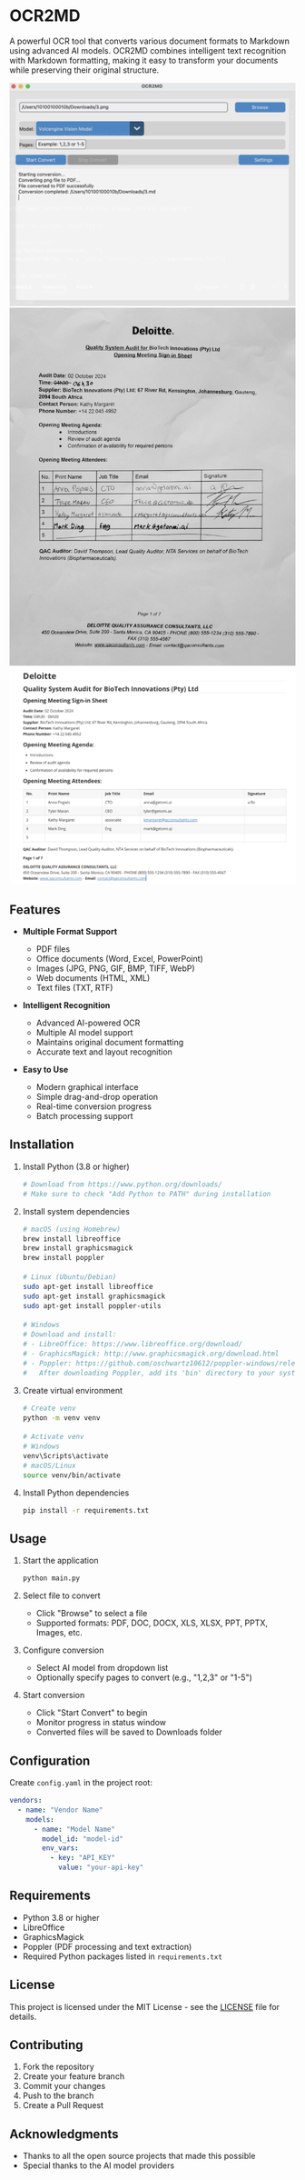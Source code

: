 # OCR2MD

A powerful OCR tool that converts various document formats to Markdown using advanced AI models. OCR2MD combines intelligent text recognition with Markdown formatting, making it easy to transform your documents while preserving their original structure.

![app](images/image.png)
![before convert](images/image2.png)
![after convert](images/image-1.png)
## Features

- **Multiple Format Support**
  - PDF files
  - Office documents (Word, Excel, PowerPoint)
  - Images (JPG, PNG, GIF, BMP, TIFF, WebP)
  - Web documents (HTML, XML)
  - Text files (TXT, RTF)

- **Intelligent Recognition**
  - Advanced AI-powered OCR
  - Multiple AI model support
  - Maintains original document formatting
  - Accurate text and layout recognition

- **Easy to Use**
  - Modern graphical interface
  - Simple drag-and-drop operation
  - Real-time conversion progress
  - Batch processing support

## Installation

1. Install Python (3.8 or higher)
   ```bash
   # Download from https://www.python.org/downloads/
   # Make sure to check "Add Python to PATH" during installation
   ```

2. Install system dependencies
   ```bash
   # macOS (using Homebrew)
   brew install libreoffice
   brew install graphicsmagick
   brew install poppler
   
   # Linux (Ubuntu/Debian)
   sudo apt-get install libreoffice
   sudo apt-get install graphicsmagick
   sudo apt-get install poppler-utils
   
   # Windows
   # Download and install:
   # - LibreOffice: https://www.libreoffice.org/download/
   # - GraphicsMagick: http://www.graphicsmagick.org/download.html
   # - Poppler: https://github.com/oschwartz10612/poppler-windows/releases/
   #   After downloading Poppler, add its 'bin' directory to your system PATH
   ```

3. Create virtual environment
   ```bash
   # Create venv
   python -m venv venv
   
   # Activate venv
   # Windows
   venv\Scripts\activate
   # macOS/Linux
   source venv/bin/activate
   ```

4. Install Python dependencies
   ```bash
   pip install -r requirements.txt
   ```

## Usage

1. Start the application
   ```bash
   python main.py
   ```

2. Select file to convert
   - Click "Browse" to select a file
   - Supported formats: PDF, DOC, DOCX, XLS, XLSX, PPT, PPTX, Images, etc.

3. Configure conversion
   - Select AI model from dropdown list
   - Optionally specify pages to convert (e.g., "1,2,3" or "1-5")

4. Start conversion
   - Click "Start Convert" to begin
   - Monitor progress in status window
   - Converted files will be saved to Downloads folder

## Configuration

Create `config.yaml` in the project root:
```yaml
vendors:
  - name: "Vendor Name"
    models:
      - name: "Model Name"
        model_id: "model-id"
        env_vars:
          - key: "API_KEY"
            value: "your-api-key"
```

## Requirements

- Python 3.8 or higher
- LibreOffice
- GraphicsMagick
- Poppler (PDF processing and text extraction)
- Required Python packages listed in `requirements.txt`

## License

This project is licensed under the MIT License - see the [LICENSE](LICENSE) file for details.

## Contributing

1. Fork the repository
2. Create your feature branch
3. Commit your changes
4. Push to the branch
5. Create a Pull Request

## Acknowledgments

- Thanks to all the open source projects that made this possible
- Special thanks to the AI model providers 